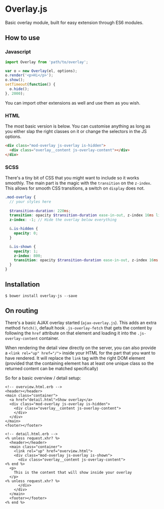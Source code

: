 # Overlay.js

Basic overlay module, built for easy extension through ES6 modules.

## How to use

### Javascript

```javascript
import Overlay from 'path/to/overlay';

var o = new Overlay(el, options);
o.render('<p>Hi</p>');
o.show();
setTimeout(function() {
  o.hide();
}, 2000);
```

You can import other extensions as well and use them as you wish.

### HTML

The most basic version is below. You can customise anything as long as you either slap the right classes on it or change the selectors in the JS options.

```html
<div class="mod-overlay js-overlay is-hidden">
  <div class="overlay__content js-overlay-content"></div>
</div>
```

### SCSS

There's a tiny bit of CSS that you might want to include so it works smoothly. The main part is the magic with the `transition` on the `z-index`. This allows for smooth CSS transitions, a switch on `display` does not.

```scss
.mod-overlay {
  // your styles here
  
  $transition-duration: 220ms;
  transition: opacity $transition-duration ease-in-out, z-index 16ms linear $transition-duration;
  z-index: -1; // Hide the overlay below everything

  &.is-hidden {
    opacity: 0;
  }

  &.is-shown {
    opacity: 1;
    z-index: 800;
    transition: opacity $transition-duration ease-in-out, z-index 16ms linear;
  }
}
```

## Installation

`$ bower install overlay-js --save`

## On routing

There's a basic AJAX overlay started (`ajax-overlay.js`). This adds an extra method `fetch()`, default hook `.js-overlay-fetch` that gets the content by following the `href` attribute on that element and loading it into the `.js-overlay-content` container.

When rendering the detail view directly on the server, you can also provide a `<link rel="up" href="/">` inside your HTML for the part that you want to have rendered. It will replace the `link` tag with the right DOM element (provided that the containing element has at least one unique class so the returned content can be matched specifically)

So for a basic overview / detail setup:

```erb
<!-- overview.html.erb -->
<header></header>
<main class="container">
  <a href="detail.html">Show overlay</a>
  <div class="mod-overlay js-overlay is-hidden">
    <div class="overlay__content js-overlay-content">
    </div>
  </div>
</main>
<footer></footer>
```

```erb
<!-- detail.html.erb -->
<% unless request.xhr? %>
  <header></header>
  <main class="container">
    <link rel="up" href="overview.html">
    <div class="mod-overlay js-overlay is-shown">
      <div class="overlay__content js-overlay-content">
<% end %>
  <p>
    This is the content that will show inside your overlay
  </p>
<% unless request.xhr? %>
      </div>
    </div>
  </main>
  <footer></footer>
<% end %>
```

